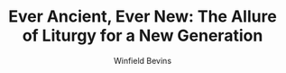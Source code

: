 ---
author: "Winfield Bevins"
title: "Ever Ancient, Ever New: The Allure of Liturgy for a New Generation"
publisher: "Zondervan"
links:
  amazon: "amazon.com/Ever-Ancient-New-Liturgy-Generation/dp/0310566134/ref=sr_1_1?crid=1274GZIEX1W5M&keywords=ever+ancient+ever+new&qid=1578122047&s=books&sprefix=ever+ancient%2Cstripbooks%2C195&sr=1-1"
authorCitation: "Bevins, W."
year: "2019"
---
